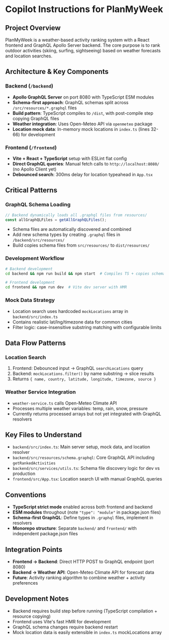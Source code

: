 # Copilot Instructions for PlanMyWeek

## Project Overview

PlanMyWeek is a weather-based activity ranking system with a React frontend and GraphQL Apollo Server backend. The core purpose is to rank outdoor activities (skiing, surfing, sightseeing) based on weather forecasts and location searches.

## Architecture & Key Components

### Backend (`/backend`)

- **Apollo GraphQL Server** on port 8080 with TypeScript ESM modules
- **Schema-first approach**: GraphQL schemas split across `/src/resources/*.graphql` files
- **Build pattern**: TypeScript compiles to `/dist`, with post-compile step copying GraphQL files
- **Weather integration**: Uses Open-Meteo API via `openmeteo` package
- **Location mock data**: In-memory mock locations in `index.ts` (lines 32-66) for development

### Frontend (`/frontend`)

- **Vite + React + TypeScript** setup with ESLint flat config
- **Direct GraphQL queries**: Manual fetch calls to `http://localhost:8080/` (no Apollo Client yet)
- **Debounced search**: 300ms delay for location typeahead in `App.tsx`

## Critical Patterns

### GraphQL Schema Loading

```typescript
// Backend dynamically loads all .graphql files from resources/
const allGraphQLFiles = getAllGraphQLFiles();
```

- Schema files are automatically discovered and combined
- Add new schema types by creating `.graphql` files in `/backend/src/resources/`
- Build copies schema files from `src/resources/` to `dist/resources/`

### Development Workflow

```bash
# Backend development
cd backend && npm run build && npm start  # Compiles TS + copies schemas + starts server

# Frontend development
cd frontend && npm run dev  # Vite dev server with HMR
```

### Mock Data Strategy

- Location search uses hardcoded `mockLocations` array in `backend/src/index.ts`
- Contains realistic lat/lng/timezone data for common cities
- Filter logic: case-insensitive substring matching with configurable limits

## Data Flow Patterns

### Location Search

1. Frontend: Debounced input → GraphQL `searchLocations` query
2. Backend: `mockLocations.filter()` by name substring → slice results
3. Returns `{ name, country, latitude, longitude, timezone, source }`

### Weather Service Integration

- `weather-service.ts` calls Open-Meteo Climate API
- Processes multiple weather variables: temp, rain, snow, pressure
- Currently returns processed arrays but not yet integrated with GraphQL resolvers

## Key Files to Understand

- `backend/src/index.ts`: Main server setup, mock data, and location resolver
- `backend/src/resources/schema.graphql`: Core GraphQL API including `getRankedActivities`
- `backend/src/services/utils.ts`: Schema file discovery logic for dev vs production
- `frontend/src/App.tsx`: Location search UI with manual GraphQL queries

## Conventions

- **TypeScript strict mode** enabled across both frontend and backend
- **ESM modules** throughout (note `"type": "module"` in package.json files)
- **Schema-first GraphQL**: Define types in `.graphql` files, implement in resolvers
- **Monorepo structure**: Separate `backend/` and `frontend/` with independent package.json files

## Integration Points

- **Frontend → Backend**: Direct HTTP POST to GraphQL endpoint (port 8080)
- **Backend → Weather API**: Open-Meteo Climate API for forecast data
- **Future**: Activity ranking algorithm to combine weather + activity preferences

## Development Notes

- Backend requires build step before running (TypeScript compilation + resource copying)
- Frontend uses Vite's fast HMR for development
- GraphQL schema changes require backend restart
- Mock location data is easily extensible in `index.ts` mockLocations array
